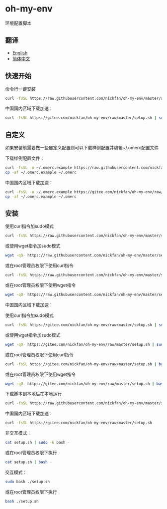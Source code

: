 # oh-my-env

环境配置脚本

## 翻译

* [English](README.md)
* [简体中文](README.zh_CN.md)

## 快速开始

命令行一键安装

```sh
curl -fsSL https://raw.githubusercontent.com/nickfan/oh-my-env/master/setup.sh | sudo -E bash -
```

中国国内区域下载加速：

```sh
curl -fsSL https://gitee.com/nickfan/oh-my-env/raw/master/setup.sh | sudo -E bash -
```

## 自定义

如果安装前需要做一些自定义配置则可以下载样例配置并编辑~/.omerc配置文件

下载样例配置文件：
```sh
curl -fsSL -o ~/.omerc.example https://raw.githubusercontent.com/nickfan/oh-my-env/master/.omerc.example
cp -af ~/.omerc.example ~/.omerc
```
中国国内区域下载加速：
```sh
curl -fsSL -o ~/.omerc.example https://gitee.com/nickfan/oh-my-env/raw/master/.omerc.example
cp -af ~/.omerc.example ~/.omerc
```

## 安装

使用curl指令加sudo模式
```sh
curl -fsSL https://raw.githubusercontent.com/nickfan/oh-my-env/master/setup.sh | sudo -E bash -
```

或使用wget指令加sudo模式
```sh
wget -qO- https://raw.githubusercontent.com/nickfan/oh-my-env/master/setup.sh | sudo -E bash -
```

或在root管理员权限下使用curl指令
```sh
curl -fsSL https://raw.githubusercontent.com/nickfan/oh-my-env/master/setup.sh | bash -
```
或在root管理员权限下使用wget指令
```sh
wget -qO- https://raw.githubusercontent.com/nickfan/oh-my-env/master/setup.sh | bash -
```

中国国内区域下载加速：

使用curl指令加sudo模式
```sh
curl -fsSL https://gitee.com/nickfan/oh-my-env/raw/master/setup.sh | sudo -E bash -
```
或使用wget指令加sudo模式
```sh
wget -qO- https://gitee.com/nickfan/oh-my-env/raw/master/setup.sh | sudo -E bash -
```

或在root管理员权限下使用curl指令
```sh
curl -fsSL https://gitee.com/nickfan/oh-my-env/raw/master/setup.sh | bash -
```
或在root管理员权限下使用wget指令
```sh
wget -qO- https://gitee.com/nickfan/oh-my-env/raw/master/setup.sh | bash -
```

下载脚本到本地后在本地运行

```sh
curl -fsSL https://raw.githubusercontent.com/nickfan/oh-my-env/master/setup.sh
```
中国国内区域下载加速：
```sh
curl -fsSL https://gitee.com/nickfan/oh-my-env/raw/master/setup.sh
```

非交互模式：

```sh
cat setup.sh | sudo -E bash -
```

或在root管理员权限下执行

```sh
cat setup.sh | bash -
```

交互模式：

```sh
sudo bash ./setup.sh
```

或在root管理员权限下执行

```sh
bash ./setup.sh
```

